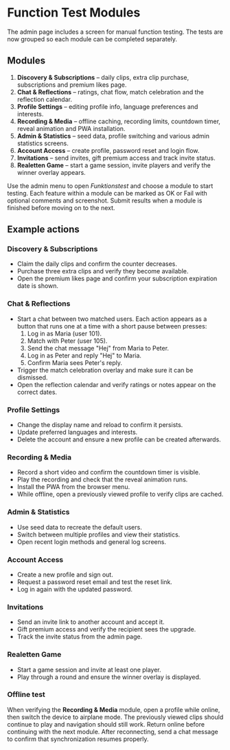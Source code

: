 # Function Test Modules

The admin page includes a screen for manual function testing. The tests are now grouped so each module can be completed separately.

## Modules

1. **Discovery & Subscriptions** – daily clips, extra clip purchase, subscriptions and premium likes page.
2. **Chat & Reflections** – ratings, chat flow, match celebration and the reflection calendar.
3. **Profile Settings** – editing profile info, language preferences and interests.
4. **Recording & Media** – offline caching, recording limits, countdown timer, reveal animation and PWA installation.
5. **Admin & Statistics** – seed data, profile switching and various admin statistics screens.
6. **Account Access** – create profile, password reset and login flow.
7. **Invitations** – send invites, gift premium access and track invite status.
8. **Realetten Game** – start a game session, invite players and verify the winner overlay appears.

Use the admin menu to open *Funktionstest* and choose a module to start testing. Each feature within a module can be marked as OK or Fail with optional comments and screenshot. Submit results when a module is finished before moving on to the next.

## Example actions

### Discovery & Subscriptions

- Claim the daily clips and confirm the counter decreases.
- Purchase three extra clips and verify they become available.
- Open the premium likes page and confirm your subscription expiration date is shown.

### Chat & Reflections

- Start a chat between two matched users. Each action appears as a button that runs one at a time with a short pause between presses:
  1. Log in as Maria (user 101).
  2. Match with Peter (user 105).
  3. Send the chat message "Hej" from Maria to Peter.
  4. Log in as Peter and reply "Hej" to Maria.
  5. Confirm Maria sees Peter's reply.
- Trigger the match celebration overlay and make sure it can be dismissed.
- Open the reflection calendar and verify ratings or notes appear on the correct dates.

### Profile Settings

- Change the display name and reload to confirm it persists.
- Update preferred languages and interests.
- Delete the account and ensure a new profile can be created afterwards.

### Recording & Media

- Record a short video and confirm the countdown timer is visible.
- Play the recording and check that the reveal animation runs.
- Install the PWA from the browser menu.
- While offline, open a previously viewed profile to verify clips are cached.

### Admin & Statistics

- Use seed data to recreate the default users.
- Switch between multiple profiles and view their statistics.
- Open recent login methods and general log screens.

### Account Access

- Create a new profile and sign out.
- Request a password reset email and test the reset link.
- Log in again with the updated password.

### Invitations

- Send an invite link to another account and accept it.
- Gift premium access and verify the recipient sees the upgrade.
- Track the invite status from the admin page.

### Realetten Game

- Start a game session and invite at least one player.
- Play through a round and ensure the winner overlay is displayed.

### Offline test

When verifying the **Recording & Media** module, open a profile while online, then switch the device to airplane mode. The previously viewed clips should continue to play and navigation should still work. Return online before continuing with the next module.
After reconnecting, send a chat message to confirm that synchronization resumes properly.

